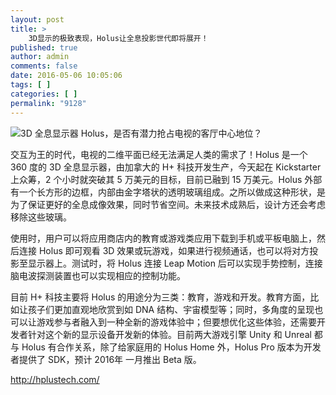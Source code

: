 ```yaml
---
layout: post
title: >
    3D显示的极致表现，Holus让全息投影世代即将展开！
published: true
author: admin
comments: false
date: 2016-05-06 10:05:06
tags: [ ]
categories: [ ]
permalink: "9128"
---
```

![3D 全息显示器 Holus，是否有潜力抢占电视的客厅中心地位？][1]

交互为王的时代，电视的二维平面已经无法满足人类的需求了！Holus 是一个 360 度的 3D 全息显示器，由加拿大的 H+ 科技开发生产，今天起在 Kickstarter 上众筹，2 个小时就突破其 5 万美元的目标，目前已融到 15 万美元。Holus 外部有一个长方形的边框，内部由金字塔状的透明玻璃组成。之所以做成这种形状，是为了保证更好的全息成像效果，同时节省空间。未来技术成熟后，设计方还会考虑移除这些玻璃。

使用时，用户可以将应用商店内的教育或游戏类应用下载到手机或平板电脑上，然后连接 Holus 即可观看 3D 效果或玩游戏，如果进行视频通话，也可以将对方投影至显示器上。测试时，将 Holus 连接 Leap Motion 后可以实现手势控制，连接脑电波探测装置也可以实现相应的控制功能。

目前 H+ 科技主要将 Holus 的用途分为三类：教育，游戏和开发。教育方面，比如让孩子们更加直观地欣赏到如 DNA 结构、宇宙模型等；同时，多角度的呈现也可以让游戏参与者融入到一种全新的游戏体验中；但要想优化这些体验，还需要开发者针对这个新的显示设备开发新的体验。目前两大游戏引擎 Unity 和 Unreal 都与 Holus 有合作关系，除了给家庭用的 Holus Home 外，Holus Pro 版本为开发者提供了 SDK，预计 2016年 一月推出 Beta 版。

http://hplustech.com/

&nbsp;

 [1]: http://yongz.com/yz/wp-content/uploads/2016/05/83adba85e3ee01110dee93166fae88c6.png